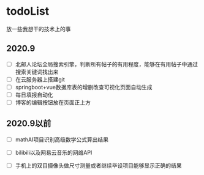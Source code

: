 # todoList
放一些我想干的技术上的事

## 2020.9
- [ ] 北邮人论坛全局搜索引擎，判断所有帖子的有用程度，能够在有用帖子中通过搜索关键词找出来
- [ ] 在云服务器上搭建git
- [ ] springboot+vue数据库表的增删改查可视化页面自动生成
- [ ] 每日填报自动化
- [ ] 博客的编辑按钮放在页面正上方

## 2020.9以前
- [ ] mathAI项目识别高级数学公式算出结果
- [ ] bilibili以及网易云音乐的网络API
- [ ] 手机上的双目摄像头做尺寸测量或者继续毕设项目能够显示正确的结果

